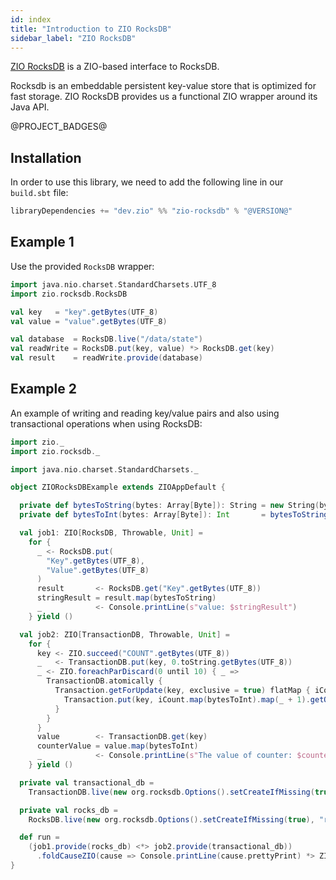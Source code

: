 ```yaml
---
id: index
title: "Introduction to ZIO RocksDB"
sidebar_label: "ZIO RocksDB"
---
```


[ZIO RocksDB](https://github.com/zio/zio-rocksdb) is a ZIO-based interface to RocksDB.

Rocksdb is an embeddable persistent key-value store that is optimized for fast storage. ZIO RocksDB provides us a functional ZIO wrapper around its Java API.

@PROJECT_BADGES@

## Installation

In order to use this library, we need to add the following line in our `build.sbt` file:

```scala
libraryDependencies += "dev.zio" %% "zio-rocksdb" % "@VERSION@"
```

## Example 1

Use the provided `RocksDB` wrapper:

```scala mdoc:compile-only
import java.nio.charset.StandardCharsets.UTF_8
import zio.rocksdb.RocksDB

val key   = "key".getBytes(UTF_8)
val value = "value".getBytes(UTF_8)

val database  = RocksDB.live("/data/state")
val readWrite = RocksDB.put(key, value) *> RocksDB.get(key)
val result    = readWrite.provide(database)
```

## Example 2

An example of writing and reading key/value pairs and also using transactional operations when using RocksDB:

```scala mdoc:compile-only
import zio._
import zio.rocksdb._

import java.nio.charset.StandardCharsets._

object ZIORocksDBExample extends ZIOAppDefault {

  private def bytesToString(bytes: Array[Byte]): String = new String(bytes, UTF_8)
  private def bytesToInt(bytes: Array[Byte]): Int       = bytesToString(bytes).toInt

  val job1: ZIO[RocksDB, Throwable, Unit] =
    for {
      _ <- RocksDB.put(
        "Key".getBytes(UTF_8),
        "Value".getBytes(UTF_8)
      )
      result       <- RocksDB.get("Key".getBytes(UTF_8))
      stringResult = result.map(bytesToString)
      _            <- Console.printLine(s"value: $stringResult")
    } yield ()

  val job2: ZIO[TransactionDB, Throwable, Unit] =
    for {
      key <- ZIO.succeed("COUNT".getBytes(UTF_8))
      _   <- TransactionDB.put(key, 0.toString.getBytes(UTF_8))
      _ <- ZIO.foreachParDiscard(0 until 10) { _ =>
        TransactionDB.atomically {
          Transaction.getForUpdate(key, exclusive = true) flatMap { iCount =>
            Transaction.put(key, iCount.map(bytesToInt).map(_ + 1).getOrElse(-1).toString.getBytes(UTF_8))
          }
        }
      }
      value        <- TransactionDB.get(key)
      counterValue = value.map(bytesToInt)
      _            <- Console.printLine(s"The value of counter: $counterValue") // Must be 10
    } yield ()

  private val transactional_db =
    TransactionDB.live(new org.rocksdb.Options().setCreateIfMissing(true), "tr_db")

  private val rocks_db =
    RocksDB.live(new org.rocksdb.Options().setCreateIfMissing(true), "rocks_db")

  def run =
    (job1.provide(rocks_db) <*> job2.provide(transactional_db))
      .foldCauseZIO(cause => Console.printLine(cause.prettyPrint) *> ZIO.succeed(1), _ => ZIO.succeed(0))
}
```
